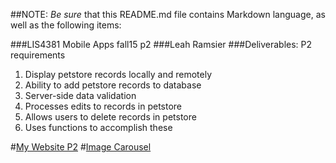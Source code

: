 
##NOTE: *Be sure* that this README.md file contains Markdown language, as well as the following items:

###LIS4381 Mobile Apps fall15 p2
###Leah Ramsier
###Deliverables: P2 requirements

1. Display petstore records locally and remotely
2. Ability to add petstore records to database
3. Server-side data validation
4. Processes edits to records in petstore
5. Allows users to delete records in petstore
6. Uses functions to accomplish these

#[My Website P2](http://leaherynramsier.com/lis4381/p2/index.php)
#[Image Carousel](http://leaherynramsier.com/lis4381/index.php)

